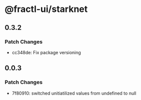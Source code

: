 # @fractl-ui/starknet

## 0.3.2

### Patch Changes

- cc348de: Fix package versioning

## 0.0.3

### Patch Changes

- 7f80910: switched unitiatilized values from undefined to null
